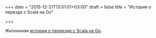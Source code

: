 +++
date = "2015-12-21T13:51:01+03:00"
draft = false
title = "История о перезде с Scala на Go"

+++

<p>Жизненная <a href="http://jimplush.com/talk/2015/12/19/moving-a-team-from-scala-to-golang/">история о переезде с Scala на Go</a>.</p>

